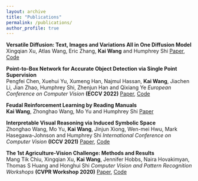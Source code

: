 ```yaml
---
layout: archive
title: "Publications"
permalink: /publications/
author_profile: true
---
```


**Versatile Diffusion: Text, Images and Variations All in One Diffusion Model**  
Xingqian Xu, Atlas Wang, Eric Zhang, **Kai Wang** and Humphrey Shi
[Paper](https://arxiv.org/abs/2211.08332), [Code](https://github.com/SHI-Labs/Versatile-Diffusion)

**Point-to-Box Network for Accurate Object Detection via Single Point Supervision**  
Pengfei Chen, Xuehui Yu, Xumeng Han, Najmul Hassan, **Kai Wang**, Jiachen Li, Jian Zhao, Humphrey Shi, Zhenjun Han and Qixiang Ye 
*European Conference on Computer Vision* **(ECCV 2022)** [Paper](https://link.springer.com/chapter/10.1007/978-3-031-20077-9_4), [Code](https://github.com/ucas-vg/P2BNet)

**Feudal Reinforcement Learning by Reading Manuals**  
**Kai Wang**, Zhonghao Wang, Mo Yu and Humphrey Shi
[Paper](https://arxiv.org/abs/2110.06477)

**Interpretable Visual Reasoning via Induced Symbolic Space**  
Zhonghao Wang, Mo Yu, **Kai Wang**, Jinjun Xiong, Wen-mei Hwu, Mark Hasegawa-Johnson and Humphrey Shi
*International Conference on Computer Vision* **(ICCV 2021)** [Paper](https://openaccess.thecvf.com/content/ICCV2021/html/Wang_Interpretable_Visual_Reasoning_via_Induced_Symbolic_Space_ICCV_2021_paper.html), [Code](https://github.com/SHI-Labs/Interpretable-Visual-Reasoning)

**The 1st Agriculture-Vision Challenge: Methods and Results**  
Mang Tik Chiu, Xingqian Xu, **Kai Wang**, Jennifer Hobbs, Naira Hovakimyan, Thomas S Huang and Honghui Shi
*Computer Vision and Pattern Recognition Workshops* **(CVPR Workshop 2020)** [Paper](https://openaccess.thecvf.com/content_CVPRW_2020/html/w5/Chiu_The_1st_Agriculture-Vision_Challenge_Methods_and_Results_CVPRW_2020_paper.html), [Code](https://github.com/SHI-Labs/Agriculture-Vision)

